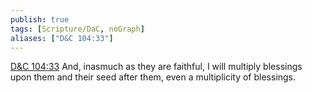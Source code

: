 ```yaml
---
publish: true
tags: [Scripture/DaC, noGraph]
aliases: ["D&C 104:33"]
---
```

[D&C 104:33](https://churchofjesuschrist.org/study/scriptures/dc-testament/dc/104?lang=eng&id=p33#p33) And, inasmuch as they are faithful, I will multiply blessings upon them and their seed after them, even a multiplicity of blessings.
